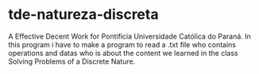 # tde-natureza-discreta
 A Effective Decent Work for Pontifícia Universidade Católica do Paraná.
 In this program i have to make a program to read a .txt file who contains 
 operations and datas who is about the content we learned in the class 
 Solving Problems of a Discrete Nature.